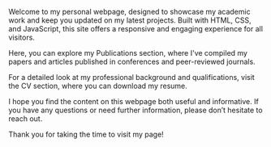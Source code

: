 Welcome to my personal webpage, designed to showcase my academic work and keep you updated on my latest projects. Built with HTML, CSS, and JavaScript, this site offers a responsive and engaging experience for all visitors.

Here, you can explore my Publications section, where I've compiled my papers and articles published in conferences and peer-reviewed journals.

For a detailed look at my professional background and qualifications, visit the CV section, where you can download my resume.

I hope you find the content on this webpage both useful and informative. If you have any questions or need further information, please don’t hesitate to reach out.

Thank you for taking the time to visit my page!
